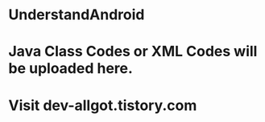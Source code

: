 # UnderstandAndroid

# Java Class Codes or XML Codes will be uploaded here.

# Visit dev-allgot.tistory.com
